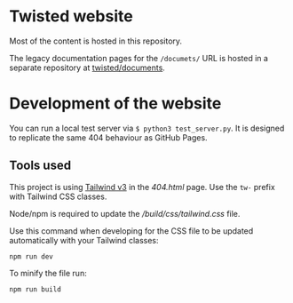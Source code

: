# Twisted website

Most of the content is hosted in this repository.

The legacy documentation pages for the `/documets/` URL is hosted in a separate
repository at [twisted/documents](https://github.com/twisted/documents).


# Development of the website

You can run a local test server via `$ python3 test_server.py`.
It is designed to replicate the same 404 behaviour as GitHub Pages.


## Tools used

This project is using [Tailwind v3](https://tailwindcss.com/docs/) in the
*404.html* page.
Use the `tw-` prefix with Tailwind CSS classes.

Node/npm is required to update the */build/css/tailwind.css* file.

Use this command when developing for the CSS file to be updated automatically
with your Tailwind classes:

```
npm run dev
```

To minify the file run:
```
npm run build
```
